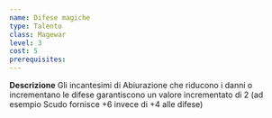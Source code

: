 ```yaml
---
name: Difese magiche
type: Talento
class: Magewar
level: 3
cost: 5
prerequisites: 
---
```


**Descrizione**
Gli incantesimi di Abiurazione che riducono i danni o incrementano le difese
garantiscono un valore incrementato di 2 (ad esempio Scudo fornisce +6 invece di
+4 alle difese)